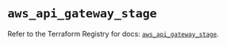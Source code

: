 # `aws_api_gateway_stage`

Refer to the Terraform Registry for docs: [`aws_api_gateway_stage`](https://registry.terraform.io/providers/hashicorp/aws/6.9.0/docs/resources/api_gateway_stage).
